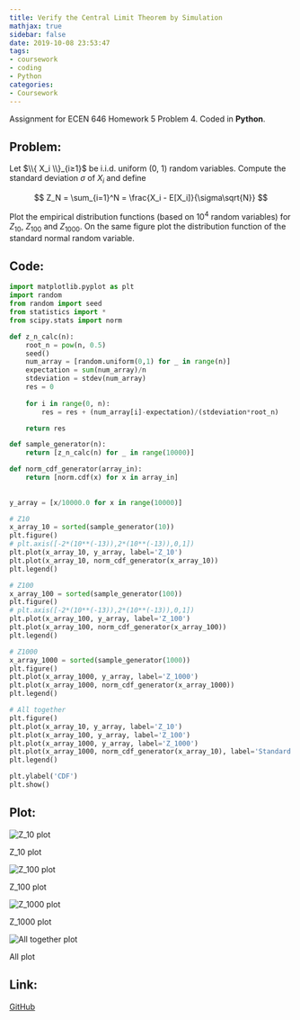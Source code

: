 ```yaml
---
title: Verify the Central Limit Theorem by Simulation
mathjax: true
sidebar: false
date: 2019-10-08 23:53:47
tags:
- coursework
- coding
- Python
categories:
- Coursework
---
```


Assignment for ECEN 646 Homework 5 Problem 4. Coded in **Python**.

<!--more-->

## Problem:

Let $\\{ X_i \\}_{i≥1}$ be i.i.d. uniform (0, 1) random variables. Compute the standard deviation $\sigma$ of $X_i$ and define

$$ Z_N = \sum_{i=1}^N = \frac{X_i - E[X_i]}{\sigma\sqrt{N}} $$

Plot the empirical distribution functions (based on $10^4$ random variables) for $Z_{10}$, $Z_{100}$ and $Z_{1000}$. On the same figure plot the distribution function of the standard normal random variable.

## Code:

```python
import matplotlib.pyplot as plt
import random
from random import seed
from statistics import *
from scipy.stats import norm

def z_n_calc(n):
    root_n = pow(n, 0.5)
    seed()
    num_array = [random.uniform(0,1) for _ in range(n)]
    expectation = sum(num_array)/n
    stdeviation = stdev(num_array)
    res = 0
    
    for i in range(0, n):
        res = res + (num_array[i]-expectation)/(stdeviation*root_n)

    return res

def sample_generator(n):
    return [z_n_calc(n) for _ in range(10000)]

def norm_cdf_generator(array_in):
    return [norm.cdf(x) for x in array_in]
    
    
y_array = [x/10000.0 for x in range(10000)]

# Z10
x_array_10 = sorted(sample_generator(10))
plt.figure()
# plt.axis([-2*(10**(-13)),2*(10**(-13)),0,1])
plt.plot(x_array_10, y_array, label='Z_10')
plt.plot(x_array_10, norm_cdf_generator(x_array_10))
plt.legend()

# Z100
x_array_100 = sorted(sample_generator(100))
plt.figure()
# plt.axis([-2*(10**(-13)),2*(10**(-13)),0,1])
plt.plot(x_array_100, y_array, label='Z_100')
plt.plot(x_array_100, norm_cdf_generator(x_array_100))
plt.legend()

# Z1000
x_array_1000 = sorted(sample_generator(1000))
plt.figure()
plt.plot(x_array_1000, y_array, label='Z_1000')
plt.plot(x_array_1000, norm_cdf_generator(x_array_1000))
plt.legend()

# All together
plt.figure()
plt.plot(x_array_10, y_array, label='Z_10')
plt.plot(x_array_100, y_array, label='Z_100')
plt.plot(x_array_1000, y_array, label='Z_1000')
plt.plot(x_array_1000, norm_cdf_generator(x_array_10), label='Standard normal')
plt.legend()

plt.ylabel('CDF')
plt.show()
```

## Plot:

![Z_10 plot](Z_10.png)

Z_10 plot

![Z_100 plot](Z_100.png)

Z_100 plot

![Z_1000 plot](Z_1000.png)

Z_1000 plot

![All together plot](All.png)

All plot

## Link:

[GitHub](https://github.com/wilsonwang881/ECEN646_HW5_P4)
